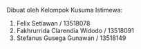 Dibuat oleh Kelompok Kusuma Istimewa:
1. Felix Setiawan / 13518078
2. Fakhrurrida Clarendia Widodo / 13518091
3. Stefanus Gusega Gunawan / 13518149